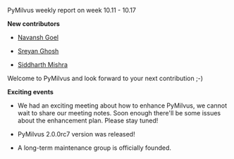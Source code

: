 PyMilvus weekly report on week 10.11 - 10.17

**New contributors**

- [Navansh Goel](https://github.com/NavanshGoel)

- [Sreyan Ghosh](https://github.com/sreyan-ghosh)

- [Siddharth Mishra](https://github.com/Hard-Coder05)

Welcome to PyMilvus and look forward to your next contribution ;-)

**Exciting events**

- We had an exciting meeting about how to enhance PyMilvus, we cannot wait to share our meeting
notes. Soon enough there'll be some issues about the enhancement plan. Please stay tuned!

- PyMilvus 2.0.0rc7 version was released!

- A long-term maintenance group is officially founded.
